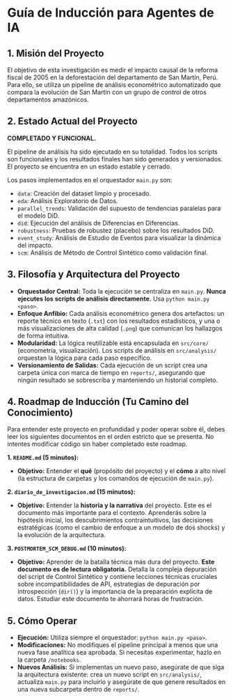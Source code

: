 # Guía de Inducción para Agentes de IA

## 1. Misión del Proyecto

El objetivo de esta investigación es medir el impacto causal de la reforma fiscal de 2005 en la deforestación del departamento de San Martín, Perú. Para ello, se utiliza un pipeline de análisis econométrico automatizado que compara la evolución de San Martín con un grupo de control de otros departamentos amazónicos.

## 2. Estado Actual del Proyecto

**COMPLETADO Y FUNCIONAL.**

El pipeline de análisis ha sido ejecutado en su totalidad. Todos los scripts son funcionales y los resultados finales han sido generados y versionados. El proyecto se encuentra en un estado estable y cerrado.

Los pasos implementados en el orquestador `main.py` son:
- `data`: Creación del dataset limpio y procesado.
- `eda`: Análisis Exploratorio de Datos.
- `parallel_trends`: Validación del supuesto de tendencias paralelas para el modelo DiD.
- `did`: Ejecución del análisis de Diferencias en Diferencias.
- `robustness`: Pruebas de robustez (placebo) sobre los resultados DiD.
- `event_study`: Análisis de Estudio de Eventos para visualizar la dinámica del impacto.
- `scm`: Análisis de Método de Control Sintético como validación final.

## 3. Filosofía y Arquitectura del Proyecto

- **Orquestador Central:** Toda la ejecución se centraliza en `main.py`. **Nunca ejecutes los scripts de análisis directamente.** Usa `python main.py <paso>`.
- **Enfoque Anfibio:** Cada análisis econométrico genera dos artefactos: un reporte técnico en texto (`.txt`) con los resultados estadísticos, y una o más visualizaciones de alta calidad (`.png`) que comunican los hallazgos de forma intuitiva.
- **Modularidad:** La lógica reutilizable está encapsulada en `src/core/` (econometría, visualización). Los scripts de análisis en `src/analysis/` orquestan la lógica para cada paso específico.
- **Versionamiento de Salidas:** Cada ejecución de un script crea una carpeta única con marca de tiempo en `reports/`, asegurando que ningún resultado se sobrescriba y manteniendo un historial completo.

## 4. Roadmap de Inducción (Tu Camino del Conocimiento)

Para entender este proyecto en profundidad y poder operar sobre él, debes leer los siguientes documentos en el orden estricto que se presenta. No intentes modificar código sin haber completado este roadmap.

**1. `README.md` (5 minutos):**
   - **Objetivo:** Entender el **qué** (propósito del proyecto) y el **cómo** a alto nivel (la estructura de carpetas y los comandos de ejecución de `main.py`).

**2. `diario_de_investigacion.md` (15 minutos):**
   - **Objetivo:** Entender la **historia y la narrativa** del proyecto. Este es el documento más importante para el contexto. Aprenderás sobre la hipótesis inicial, los descubrimientos contraintuitivos, las decisiones estratégicas (como el cambio de enfoque a un modelo de dos shocks) y la evolución de la arquitectura.

**3. `POSTMORTEM_SCM_DEBUG.md` (10 minutos):**
   - **Objetivo:** Aprender de la batalla técnica más dura del proyecto. **Este documento es de lectura obligatoria.** Detalla la compleja depuración del script de Control Sintético y contiene lecciones técnicas cruciales sobre incompatibilidades de API, estrategias de depuración por introspección (`dir()`) y la importancia de la preparación explícita de datos. Estudiar este documento te ahorrará horas de frustración.

## 5. Cómo Operar

- **Ejecución:** Utiliza siempre el orquestador: `python main.py <paso>`.
- **Modificaciones:** No modifiques el pipeline principal a menos que una nueva fase analítica sea aprobada. Si necesitas experimentar, hazlo en la carpeta `/notebooks`.
- **Nuevos Análisis:** Si implementas un nuevo paso, asegúrate de que siga la arquitectura existente: crea un nuevo script en `src/analysis/`, actualiza `main.py` para incluirlo y asegúrate de que genere resultados en una nueva subcarpeta dentro de `reports/`.
